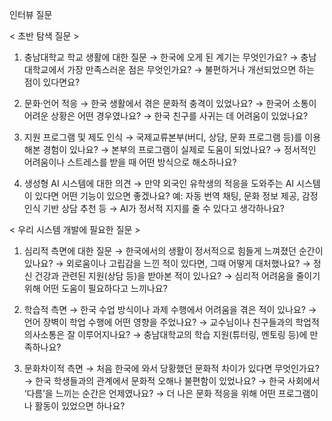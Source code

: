  인터뷰 질문

< 초반 탐색 질문 >

 1. 충남대학교 학교 생활에 대한 질문
→ 한국에 오게 된 계기는 무엇인가요?
→ 충남대학교에서 가장 만족스러운 점은 무엇인가요?
→ 불편하거나 개선되었으면 하는 점이 있다면요?

 2. 문화·언어 적응
→ 한국 생활에서 겪은 문화적 충격이 있었나요?
→ 한국어 소통이 어려운 상황은 어떤 경우였나요?
→ 한국 친구를 사귀는 데 어려움이 있었나요?

 3. 지원 프로그램 및 제도 인식
→ 국제교류본부(버디, 상담, 문화 프로그램 등)를 이용해본 경험이 있나요?
→ 본부의 프로그램이 실제로 도움이 되었나요?
→ 정서적인 어려움이나 스트레스를 받을 때 어떤 방식으로 해소하나요?

 4. 생성형 AI 시스템에 대한 의견
→ 만약 외국인 유학생의 적응을 도와주는 AI 시스템이 있다면 어떤 기능이 있으면 좋겠나요?
예: 자동 번역 채팅, 문화 정보 제공, 감정 인식 기반 상담 추천 등
→ AI가 정서적 지지를 줄 수 있다고 생각하나요?



< 우리 시스템 개발에 필요한 질문 >

  1. 심리적 측면에 대한 질문
→ 한국에서의 생활이 정서적으로 힘들게 느껴졌던 순간이 있나요?
→ 외로움이나 고립감을 느낀 적이 있다면, 그때 어떻게 대처했나요?
→ 정신 건강과 관련된 지원(상담 등)을 받아본 적이 있나요?
→ 심리적 어려움을 줄이기 위해 어떤 도움이 필요하다고 느끼나요?

  2. 학습적 측면
→ 한국 수업 방식이나 과제 수행에서 어려움을 겪은 적이 있나요?
→ 언어 장벽이 학업 수행에 어떤 영향을 주었나요?
→ 교수님이나 친구들과의 학업적 의사소통은 잘 이루어지나요?
→ 충남대학교의 학습 지원(튜터링, 멘토링 등)에 만족하나요?

  3. 문화차이적 측면
→ 처음 한국에 와서 당황했던 문화적 차이가 있다면 무엇인가요?
→ 한국 학생들과의 관계에서 문화적 오해나 불편함이 있었나요?
→ 한국 사회에서 ‘다름’을 느끼는 순간은 언제였나요?
→ 더 나은 문화 적응을 위해 어떤 프로그램이나 활동이 있었으면 하나요?